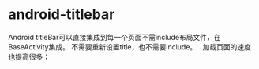# android-titlebar
Android titleBar可以直接集成到每一个页面不需include布局文件，在BaseActivity集成。
不需要重新设置title，也不需要include。
 
加载页面的速度也提高很多；
